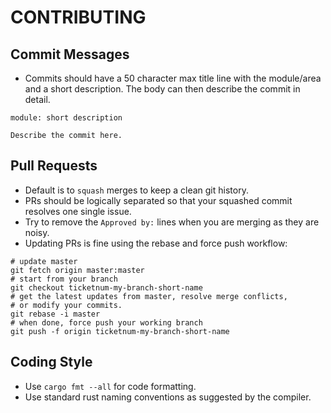 # CONTRIBUTING

## Commit Messages
- Commits should have a 50 character max title line with the module/area and a
  short description. The body can then describe the commit in detail.
```
module: short description

Describe the commit here.
```

## Pull Requests
- Default is to `squash` merges to keep a clean git history.
- PRs should be logically separated so that your squashed commit resolves one single issue.
- Try to remove the `Approved by:` lines when you are merging as they are noisy.
- Updating PRs is fine using the rebase and force push workflow:
```
# update master
git fetch origin master:master
# start from your branch
git checkout ticketnum-my-branch-short-name
# get the latest updates from master, resolve merge conflicts,
# or modify your commits.
git rebase -i master
# when done, force push your working branch
git push -f origin ticketnum-my-branch-short-name
```

## Coding Style
- Use `cargo fmt --all` for code formatting.
- Use standard rust naming conventions as suggested by the compiler.

